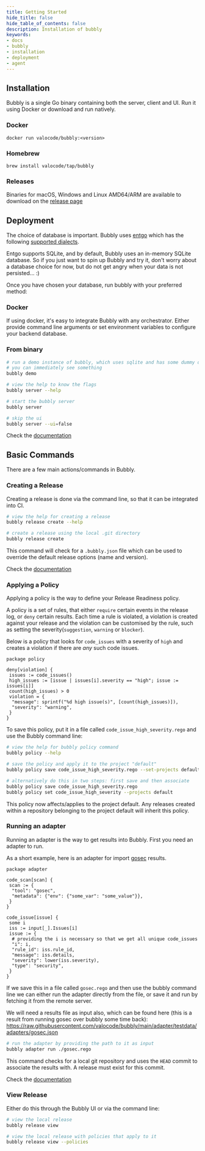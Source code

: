 ```yaml
---
title: Getting Started
hide_title: false
hide_table_of_contents: false
description: Installation of bubbly
keywords:
- docs
- bubbly
- installation
- deployment
- agent
---
```



## Installation

Bubbly is a single Go binary containing both the server, client and UI. Run it using Docker or download and run natively.

### Docker

`docker run valocode/bubbly:<version>`

### Homebrew

`brew install valocode/tap/bubbly`

### Releases

Binaries for macOS, Windows and Linux AMD64/ARM are available to download on the
[release page](https://github.com/valocode/bubbly/releases)

## Deployment

The choice of database is important.
Bubbly uses [entgo](https://entgo.io) which has the following [supported dialects](https://entgo.io/docs/dialects/).

Entgo supports SQLite, and by default, Bubbly uses an in-memory SQLite database.
So if you just want to spin up Bubbly and try it, don't worry about a database choice for now, but do not get angry when your data is not persisted... :)

Once you have chosen your database, run bubbly with your preferred method:

### Docker

If using docker, it's easy to integrate Bubbly with any orchestrator.
Either provide command line arguments or set environment variables to configure your backend database.

### From binary

```bash
# run a demo instance of bubbly, which uses sqlite and has some dummy data so that
# you can immediately see something
bubbly demo

# view the help to know the flags
bubbly server --help

# start the bubbly server
bubbly server

# skip the ui
bubbly server --ui=false
```

Check the [documentation](../cli/bubbly_server)

## Basic Commands

There are a few main actions/commands in Bubbly.

### Creating a Release

Creating a release is done via the command line, so that it can be integrated into CI.

```bash
# view the help for creating a release
bubbly release create --help

# create a release using the local .git directory
bubbly release create
```

This command will check for a `.bubbly.json` file which can be used to override the default release options (name and version).

Check the [documentation](../cli/bubbly_release_create)

### Applying a Policy

Applying a policy is the way to define your Release Readiness policy.

A policy is a set of rules, that either `require` certain events in the release log, or `deny` certain results.
Each time a rule is violated, a violation is created against your release and the violation can be customised by the rule, such as setting the severity(`suggestion`, `warning` or `blocker`).

Below is a policy that looks for `code_issues` with a severity of `high` and creates a violation if there are *any* such code issues.

```rego
package policy

deny[violation] {
 issues := code_issues()
 high_issues := [issue | issues[i].severity == "high"; issue := issues[i]]
 count(high_issues) > 0
 violation = {
  "message": sprintf("%d high issue(s)", [count(high_issues)]),
  "severity": "warning",
 }
}
```

To save this policy, put it in a file called `code_issue_high_severity.rego` and use the Bubbly command line:

```bash
# view the help for bubbly policy command
bubbly policy --help

# save the policy and apply it to the project "default"
bubbly policy save code_issue_high_severity.rego --set-projects default

# alternatively do this in two steps: first save and then associate
bubbly policy save code_issue_high_severity.rego
bubbly policy set code_issue_high_severity --projects default
```

This policy now affects/applies to the project default.
Any releases created within a repository belonging to the project default will inherit this policy.

### Running an adapter

Running an adapter is the way to get results into Bubbly. First you need an adapter to run.

As a short example, here is an adapter for import [gosec](https://github.com/securego/gosec) results.

```rego
package adapter

code_scan[scan] {
 scan := {
  "tool": "gosec",
  "metadata": {"env": {"some_var": "some_value"}},
 }
}

code_issue[issue] {
 some i
 iss := input[_].Issues[i]
 issue := {
  # providing the i is necessary so that we get all unique code_issues
  "i": i,
  "rule_id": iss.rule_id,
  "message": iss.details,
  "severity": lower(iss.severity),
  "type": "security",
 }
}
```

If we save this in a file called `gosec.rego` and then use the bubbly command line we can either run the adapter directly from the file, or save it and run by fetching it from the remote server.

We will need a results file as input also, which can be found here (this is a result from running gosec over bubbly some time back): <https://raw.githubusercontent.com/valocode/bubbly/main/adapter/testdata/adapters/gosec.json>

```bash
# run the adapter by providing the path to it as input
bubbly adapter run ./gosec.rego
```

This command checks for a local git repository and uses the `HEAD` commit to associate the results with.
A release must exist for this commit.

Check the [documentation](../cli/bubbly_adapter_run.md)

### View Release

Either do this through the Bubbly UI or via the command line:

```bash
# view the local release
bubbly release view

# view the local release with policies that apply to it
bubbly release view --policies
```
